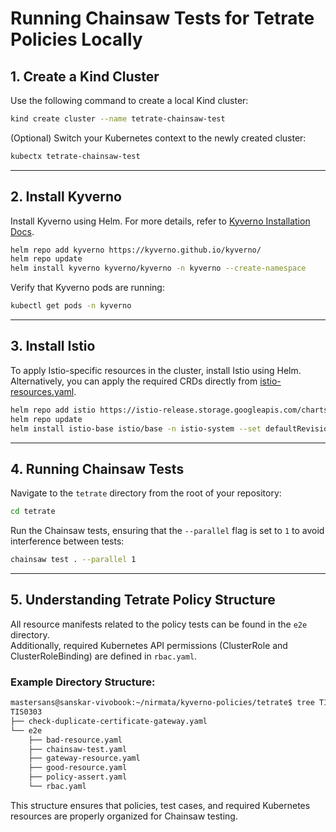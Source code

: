 # Running Chainsaw Tests for Tetrate Policies Locally

## 1. Create a Kind Cluster
Use the following command to create a local Kind cluster:

```sh
kind create cluster --name tetrate-chainsaw-test
```

(Optional) Switch your Kubernetes context to the newly created cluster:

```sh
kubectx tetrate-chainsaw-test
```

---

## 2. Install Kyverno
Install Kyverno using Helm. For more details, refer to [Kyverno Installation Docs](https://kyverno.io/docs/installation/methods/#standalone-installation).

```sh
helm repo add kyverno https://kyverno.github.io/kyverno/
helm repo update
helm install kyverno kyverno/kyverno -n kyverno --create-namespace
```

Verify that Kyverno pods are running:

```sh
kubectl get pods -n kyverno
```

---

## 3. Install Istio
To apply Istio-specific resources in the cluster, install Istio using Helm. Alternatively, you can apply the required CRDs directly from [istio-resources.yaml](https://github.com/kyverno/policies/blob/main/.chainsaw/crds/istio-resources.yaml).

```sh
helm repo add istio https://istio-release.storage.googleapis.com/charts
helm repo update
helm install istio-base istio/base -n istio-system --set defaultRevision=default --create-namespace
```

---

## 4. Running Chainsaw Tests
Navigate to the `tetrate` directory from the root of your repository:

```sh
cd tetrate
```

Run the Chainsaw tests, ensuring that the `--parallel` flag is set to `1` to avoid interference between tests:

```sh
chainsaw test . --parallel 1
```

---

## 5. Understanding Tetrate Policy Structure
All resource manifests related to the policy tests can be found in the `e2e` directory.  
Additionally, required Kubernetes API permissions (ClusterRole and ClusterRoleBinding) are defined in `rbac.yaml`.

### Example Directory Structure:
```sh
mastersans@sanskar-vivobook:~/nirmata/kyverno-policies/tetrate$ tree TIS0303 -L 2
TIS0303
├── check-duplicate-certificate-gateway.yaml
└── e2e
    ├── bad-resource.yaml
    ├── chainsaw-test.yaml
    ├── gateway-resource.yaml
    ├── good-resource.yaml
    ├── policy-assert.yaml
    └── rbac.yaml
```

This structure ensures that policies, test cases, and required Kubernetes resources are properly organized for Chainsaw testing.



